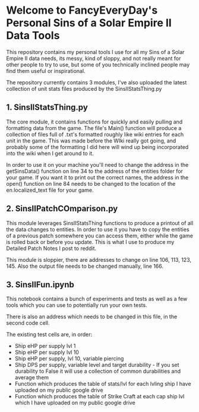 # Welcome to FancyEveryDay's Personal Sins of a Solar Empire II Data Tools

This repository contains my personal tools I use for all my Sins of a Solar Empire II data needs, its messy, kind of sloppy, and not really meant for other people to try to use, but some of you technically inclined people may find them useful or inspirational.

The repository currently contains 3 modules, I've also uploaded the latest collection of unit stats files produced by the SinsIIStatsThing.py

## 1. SinsIIStatsThing.py
   
   The core module, it contains functions for quickly and easily pulling and formatting data from the game.
   The file's Main() function will produce a collection of files full of .txt's formatted roughly like wiki entries for each unit in the game.
   This was made before the WIki really got going, and probably some of the formatting I did here will wind up being incorporated into the wiki when I get around to it.

   In order to use it on your machine you'll need to change the address in the getSinsData() function on line 34 to the address of the entities folder for your game.
   If you want it to print out the correct names, the address in the open() function on line 84 needs to be changed to the location of the en.localized_text file for your game.
   
## 2. SinsIIPatchCOmparison.py
   
   This module leverages SinsIIStatsThing functions to produce a printout of all the data changes to entities.
   In order to use it you have to copy the entities of a previous patch somewhere you can access them, either while the game is rolled back or before you update.
   This is what I use to produce my Detailed Patch Notes I post to reddit.

   This module is sloppier, there are addresses to change on line 106, 113, 123, 145. Also the output file needs to be changed manually, line 166.

## 3. SinsIIFun.ipynb
   This notebook contains a bunch of experiments and tests as well as a few tools which you can use to potentially run your own tests.

There is also an address which needs to be changed in this file, in the second code cell.

The existing test cells are, in order:
   - Ship eHP per supply lvl 1
   - Ship eHP per supply lvl 10
   - Ship eHP per supply, lvl 10, variable piercing
   - Ship  DPS per supply, variable level and target durability - If you set durability to False it will use a collection of common durabilities and average them
   - Function which produces the table of stats/lvl for each lvling ship I have uploaded on my public google drive
   - Function which produces the table of Strike Craft at each cap ship lvl which I have uploaded on my public google drive 
     
